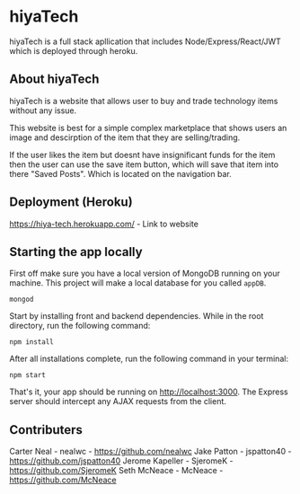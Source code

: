 # hiyaTech

hiyaTech is a full stack apllication that includes Node/Express/React/JWT which is deployed through heroku.

## About hiyaTech

hiyaTech is a website that allows user to buy and trade technology items without any issue. 

This website is best for a simple complex marketplace that shows users an image and descirption of the item that they are selling/trading. 

If the user likes the item but doesnt have insignificant funds for the item then the user can use the save item button, which will save that 
item into there "Saved Posts". Which is located on the navigation bar.

## Deployment (Heroku)

https://hiya-tech.herokuapp.com/ - Link to website

## Starting the app locally

First off make sure you have a local version of MongoDB running on your machine. This project will make a local database for you called `appDB`.

```
mongod
```

Start by installing front and backend dependencies. While in the root directory, run the following command:

```
npm install
```

After all installations complete, run the following command in your terminal:

```
npm start
```

That's it, your app should be running on <http://localhost:3000>. The Express server should intercept any AJAX requests from the client.

## Contributers
Carter Neal - nealwc - https://github.com/nealwc
Jake Patton - jspatton40 - https://github.com/jspatton40
Jerome Kapeller - SjeromeK - https://github.com/SjeromeK
Seth McNeace - McNeace - https://github.com/McNeace
